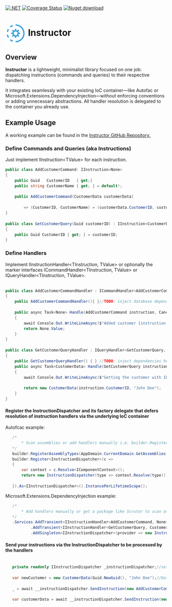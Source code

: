 [![.NET](https://github.com/code-dispenser/Instructor/actions/workflows/dotnet.yml/badge.svg?branch=main)](https://github.com/code-dispenser/Instructor/actions/workflows/dotnet.yml) [![Coverage Status](https://coveralls.io/repos/github/code-dispenser/Instructor/badge.svg?branch=main)](https://coveralls.io/github/code-dispenser/Instructor?branch=main) [![Nuget download][download-image]][download-url]

[download-image]: https://img.shields.io/nuget/dt/Instructor.Core
[download-url]: https://www.nuget.org/packages/Instructor.Core

<h1>
<img src="https://raw.githubusercontent.com/code-dispenser/Instructor/main/assets/Icon-64.png" align="center" alt="Instructor icon" /> Instructor
</h1>
<!--
# ![icon](https://raw.githubusercontent.com/code-dispenser/Instructor/main/assets/icon-64.png) When
-->
<!-- H1 for git hub, but for nuget the markdown is fine as it centers the image, uncomment as appropriate and do the same at the bottom of this file for the icon author -->

## Overview
**Instructor** is a lightweight, minimalist library focused on one job: dispatching instructions (commands and queries) to their respective handlers.

It integrates seamlessly with your existing IoC container—like Autofac or Microsoft.Extensions.DependencyInjection—without enforcing conventions or adding unnecessary abstractions. All handler resolution is delegated to the container you already use.

## Example Usage

A working example can be found in the [Instructor GitHub Repository.](https://github.com/code-dispenser/Instructor)

### Define Commands and Queries (aka Instructions)
Just implement IInstruction&lt;TValue&gt; for each instruction.
```csharp   
public class AddCustomerCommand: IInstruction<None>
{
    public Guid   CustomerID   { get;}
    public string CustomerName { get; } = default!;

    public AddCustomerCommand(CustomerData customerData)

        => (CustomerID, CustomerName) = (customerData.CustomerID, customerData.CustomerName);
}

public class GetCustomerQuery(Guid customerID) : IInstruction<CustomerData>
{
    public Guid CustomerID { get; } = customerID;
}

```

### Define Handlers
Implement IInstructionHandler&lt;TInstruction, TValue&gt; or optionally the marker interfaces ICommandHandler&lt;TInstruction, TValue&gt; 
or IQueryHandler&lt;TInstruction, TValue&gt;.  
```csharp   

public class AddCustomerCommandHandler : ICommandHandler<AddCustomerCommand, None>
{
    public AddCustomerCommandHandler(){ }//TODO: inject database dependencies here

    public async Task<None> Handle(AddCustomerCommand instruction, CancellationToken cancellationToken)
    {
        await Console.Out.WriteLineAsync($"Added customer {instruction.CustomerName} with ID {instruction.CustomerID} to the database (not).");
        return None.Value;
    }
}

public class GetCustomerQueryHandler : IQueryHandler<GetCustomerQuery, CustomerData>
{
    public GetCustomerQueryHandler() { } //TODO: inject dependencies here as usual
    public async Task<CustomerData> Handle(GetCustomerQuery instruction, CancellationToken cancellationToken)
    {
        await Console.Out.WriteLineAsync($"Getting the customer with ID {instruction.CustomerID} from the database (not).");

        return new CustomerData(instruction.CustomerID, "John Doe");
    }
}

```

#### Register the InstructionDispatcher and its factory delegate that defers resolution of instruction handlers via the underlying IoC container 
Autofcac example:
 ```csharp
    /*
        * Scan assemblies or add handlers manually i.e. builder.RegisterType<AddCustomerCommandHandler>().As<IInstructionHandler<AddCustomerCommand, None>>()
    */
    builder.RegisterAssemblyTypes(AppDomain.CurrentDomain.GetAssemblies()).AsClosedTypesOf(typeof(IInstructionHandler<,>));
    builder.Register<InstructionDispatcher>(c =>
    {
        var context = c.Resolve<IComponentContext>();
        return new InstructionDispatcher(type => context.Resolve(type));
    
    }).As<IInstructionDispatcher>().InstancePerLifetimeScope();

```
Microsoft.Extensions.DependencyInjection example:
 ```csharp
    /*
        * Add handlers manually or get a package like Scrutor to scan assemblies
    */
    .Services.AddTransient<IInstructionHandler<AddCustomerCommand, None>, AddCustomerCommandHandler>()
            .AddTransient<IInstructionHandler<GetCustomerQuery, CustomerData>, GetCustomerQueryHandler>()
            .AddSingleton<IInstructionDispatcher>(provider => new InstructionDispatcher(type => provider.GetRequiredService(type)))

```


#### Send your instructions via the InstructionDispatcher to be processed by the handlers
 ```csharp

    private readonly IInstructionDispatcher _instructionDispatcher;//set by constructor injection

    var newCustomer = new CustomerData(Guid.NewGuid(), "John Doe");//Data recieved from some client

    _ = await __instructionDispatcher.SendInstruction(new AddCustomerCommand(newCustomer));//just dispatch the command (instruction) for handling

    var customerData = await __instructionDispatcher.SendInstruction(new GetCustomerQuery(newCustomer.CustomerID));


```

